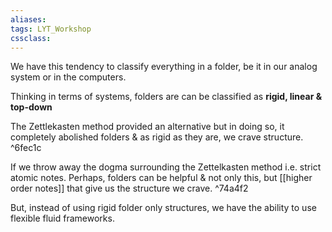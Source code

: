 ```yaml
---
aliases:
tags: LYT_Workshop 
cssclass: 
---
```


We have this tendency to classify everything in a folder, be it in our analog system or in the computers.

Thinking in terms of systems, folders are can be classified as **rigid, linear & top-down**

The Zettlekasten method provided an alternative but in doing so, it completely abolished folders & as rigid as they are, we crave structure. ^6fec1c

If we throw away the dogma surrounding the Zettelkasten method i.e. strict atomic notes. Perhaps, folders can be helpful & not only this, but [[higher order notes]] that give us the structure we crave. ^74a4f2

But, instead of using rigid folder only structures, we have the ability to use flexible fluid frameworks.


